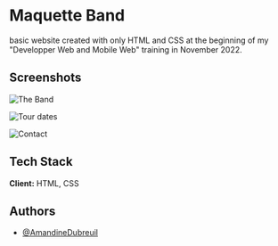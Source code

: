 # Maquette Band

basic website created with only HTML and CSS at the beginning of my "Developper Web and Mobile Web" training in November 2022.



## Screenshots

![The Band](https://i.ibb.co/wrwhF9M/band.png)

![Tour dates](https://i.ibb.co/jbpLMry/tourdates.png)

![Contact](https://i.ibb.co/K2TJ1Rm/contact.png)


## Tech Stack

**Client:** HTML, CSS



## Authors

- [@AmandineDubreuil](https://www.github.com/AmandineDubreuil)
